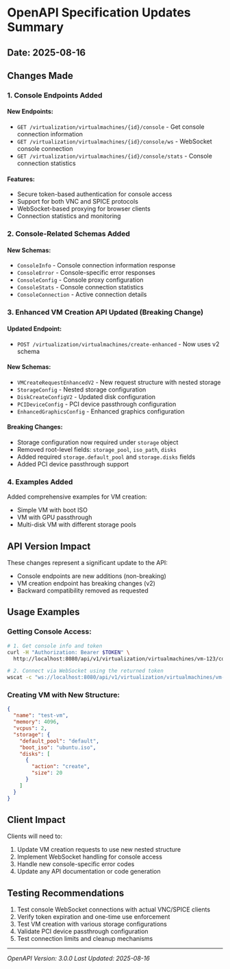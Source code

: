 # OpenAPI Specification Updates Summary

## Date: 2025-08-16

## Changes Made

### 1. Console Endpoints Added

#### New Endpoints:
- `GET /virtualization/virtualmachines/{id}/console` - Get console connection information
- `GET /virtualization/virtualmachines/{id}/console/ws` - WebSocket console connection
- `GET /virtualization/virtualmachines/{id}/console/stats` - Console connection statistics

#### Features:
- Secure token-based authentication for console access
- Support for both VNC and SPICE protocols
- WebSocket-based proxying for browser clients
- Connection statistics and monitoring

### 2. Console-Related Schemas Added

#### New Schemas:
- `ConsoleInfo` - Console connection information response
- `ConsoleError` - Console-specific error responses
- `ConsoleConfig` - Console proxy configuration
- `ConsoleStats` - Console connection statistics
- `ConsoleConnection` - Active connection details

### 3. Enhanced VM Creation API Updated (Breaking Change)

#### Updated Endpoint:
- `POST /virtualization/virtualmachines/create-enhanced` - Now uses v2 schema

#### New Schemas:
- `VMCreateRequestEnhancedV2` - New request structure with nested storage
- `StorageConfig` - Nested storage configuration
- `DiskCreateConfigV2` - Updated disk configuration
- `PCIDeviceConfig` - PCI device passthrough configuration
- `EnhancedGraphicsConfig` - Enhanced graphics configuration

#### Breaking Changes:
- Storage configuration now required under `storage` object
- Removed root-level fields: `storage_pool`, `iso_path`, `disks`
- Added required `storage.default_pool` and `storage.disks` fields
- Added PCI device passthrough support

### 4. Examples Added

Added comprehensive examples for VM creation:
- Simple VM with boot ISO
- VM with GPU passthrough
- Multi-disk VM with different storage pools

## API Version Impact

These changes represent a significant update to the API:
- Console endpoints are new additions (non-breaking)
- VM creation endpoint has breaking changes (v2)
- Backward compatibility removed as requested

## Usage Examples

### Getting Console Access:
```bash
# 1. Get console info and token
curl -H "Authorization: Bearer $TOKEN" \
  http://localhost:8080/api/v1/virtualization/virtualmachines/vm-123/console

# 2. Connect via WebSocket using the returned token
wscat -c "ws://localhost:8080/api/v1/virtualization/virtualmachines/vm-123/console/ws?token=..."
```

### Creating VM with New Structure:
```json
{
  "name": "test-vm",
  "memory": 4096,
  "vcpus": 2,
  "storage": {
    "default_pool": "default",
    "boot_iso": "ubuntu.iso",
    "disks": [
      {
        "action": "create",
        "size": 20
      }
    ]
  }
}
```

## Client Impact

Clients will need to:
1. Update VM creation requests to use new nested structure
2. Implement WebSocket handling for console access
3. Handle new console-specific error codes
4. Update any API documentation or code generation

## Testing Recommendations

1. Test console WebSocket connections with actual VNC/SPICE clients
2. Verify token expiration and one-time use enforcement
3. Test VM creation with various storage configurations
4. Validate PCI device passthrough configuration
5. Test connection limits and cleanup mechanisms

---

*OpenAPI Version: 3.0.0*
*Last Updated: 2025-08-16*
